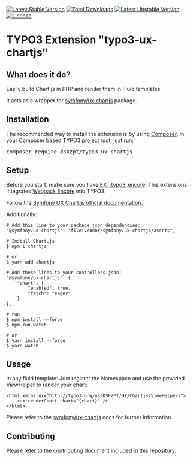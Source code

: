 [![Latest Stable Version](http://poser.pugx.org/dskzpt/typo3-ux-chartjs/v)](https://packagist.org/packages/dskzpt/typo3-ux-chartjs)
[![Total Downloads](http://poser.pugx.org/dskzpt/typo3-ux-chartjs/downloads)](https://packagist.org/packages/dskzpt/typo3-ux-chartjs)
[![Latest Unstable Version](http://poser.pugx.org/dskzpt/typo3-ux-chartjs/v/unstable)](https://packagist.org/packages/dskzpt/typo3-ux-chartjs)
[![License](http://poser.pugx.org/dskzpt/typo3-ux-chartjs/license)](https://packagist.org/packages/dskzpt/typo3-ux-chartjs)

TYPO3 Extension "typo3-ux-chartjs"
=================================

## What does it do?

Easily build Chart.js in PHP and render them in Fluid templates.

It acts as a wrapper for [symfony/ux-chartjs](https://ux.symfony.com/chartjs) package.

## Installation

The recommended way to install the extension is by
using [Composer](https://getcomposer.org/). In your Composer based TYPO3 project
root, just run:
<pre>composer require dskzpt/typo3-ux-chartjs</pre>

## Setup

Before you start, make sure you
have [EXT:typo3_encore](https://github.com/sabbelasichon/typo3_encore).
This extensions
integrates [Webpack Encore](https://symfony.com/doc/current/frontend.html) into
TYPO3.

Follow
the [Symfony UX Chart.js official documentation](https://symfony.com/bundles/ux-chartjs/current/index.html).

Additionally:

    # Add this line to your package.json dependencies:
    "@symfony/ux-chartjs": "file:vendor/symfony/ux-chartjs/assets",

    # Install Chart.js
    $ npm i chartjs

    # or
    $ yarn add chartjs

    # Add these lines to your controllers.json:
    "@symfony/ux-chartjs": {
        "chart": {
            "enabled": true,
            "fetch": "eager"
        }
    },

    # run
    $ npm install --force
    $ npm run watch

    # or
    $ yarn install --force
    $ yarn watch

## Usage

In any fluid template: Just register the Namespace and use the provided
ViewHelper to render your chart:

    <html xmlns:ux="http://typo3.org/ns/DSKZPT/UX/Chartjs/ViewHelpers">
        <ux:renderChart chart="{chart}" />
    </html>

Please refer to the [symfony/ux-chartjs](https://ux.symfony.com/chartjs) docs
for further information.

## Contributing

Please refer to the [contributing](CONTRIBUTING.md) document included in this
repository.
